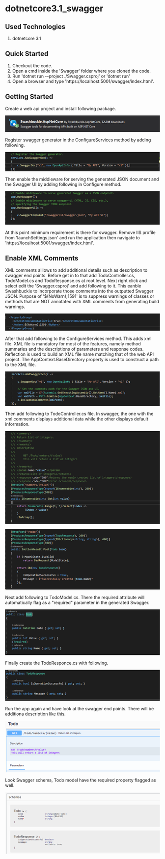 # dotnetcore3.1_swagger

## Used Technologies

1. dotnetcore 3.1

## Quick Started

1. Checkout the code.
2. Open a cmd inside the 'Swagger' folder where you cloned the code.
3. Run 'dotnet run --project ./Swagger.csproj' or 'dotnet run'
4. Open a browser and type 'https://localhost:5001/swagger/index.html'.

## Getting Started

Create a web api project and install following package.

![swashbuckle-package](./images/swashbuckle-package.PNG)

Register swagger generator in the ConfigureServices method by adding following.

![configureservice](./images/configureservice-initial.PNG)

Then enable the middleware for serving the generated JSON document and the Swagger UI by adding following in Configure method.

![configure](./images/configure-initial.PNG)

At this point minimum requirement is there for swagger. Remove IIS profile from 'launchSettings.json' and run the application then navigate to 'https://localhost:5001/swagger/index.html'.

## Enable XML Comments

XML comments alllows to add additional details such as description to swagger end points.
Before get in to that add TodoController.cs, TodoModel.cs and TodoResponse.cs at root level.
Next right click and select edit the 'Swagger.csproj' and add following to it. This eanble Swashbuckle to incorporate those comments into the outputted Swagger JSON.
Purpose of '<NoWarn>$(NoWarn);1591</NoWarn>' is to suppress warnings of classes or methods that are NOT annotated with XML comments from generating build warnings.

![propertygroup](./images/propertygroup.PNG)

After that add following to the ConfigureServices method. This adds xml file. XML file is mandatory for most of the features, namely method summaries and the descriptions of parameters and response codes. Reflection is used to build an XML file name matching that of the web API project. The AppContext.BaseDirectory property is used to construct a path to the XML file. 

![configuefinal](./images/configure-final.PNG)

Then add following to TodoController.cs file. In swagger, the one with the xml comments displays additional data while the other displays default information.

![method1](./images/Todomethod1.PNG)

![method2](./images/Todomethod2.PNG)

Next add following to TodoModel.cs. There the required attribute will automatically flag as a "required" parameter in the generated Swagger.

![todomodel](./images/Todomodel.PNG)

Finally create the TodoResponce.cs with following.

![todoresponse](./images/Todoresponse.PNG)

Run the app again and have look at the swagger end points. There will be additiona description like this.

![swaggerdescription](./images/swaggerdescription.PNG)

Look Swagger schema, Todo model have the required property flagged as well.

![swaggerschema](./images/swaggerschema.PNG)
